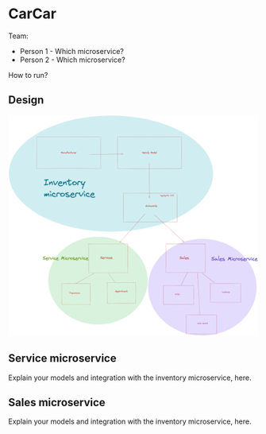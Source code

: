 # CarCar

Team:

* Person 1 - Which microservice?
* Person 2 - Which microservice?


How to run?

## Design

![alt text](assets/DesignProjectBetaHR.png)

## Service microservice

Explain your models and integration with the inventory
microservice, here.

## Sales microservice

Explain your models and integration with the inventory
microservice, here.

